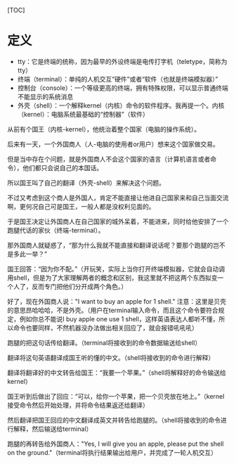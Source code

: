 [TOC]

# 定义
+ tty：它是终端的统称，因为最早的外设终端是电传打字机（teletype，简称为tty）
+ 终端（terminal）：单纯的人机交互“硬件”或者“软件（也就是终端模拟器）”
+ 控制台（console）：一个等级更高的终端，拥有特殊权限，可以显示普通终端不能显示的系统消息
+ 外壳（shell）：一个解释kernel（内核）命令的软件程序。我再提一个。内核（kernel）：电脑系统最基础的“控制器”（软件）

从前有个国王（内核-kernel），他统治着整个国家（电脑的操作系统）。

后来有一天，一个外国商人（人-电脑的使用者or用户）想来这个国家做交易。

但是当中存在个问题，就是外国商人不会这个国家的语言（计算机语言或者命令），他们都只会说自己的本国话。

所以国王叫了自己的翻译（外壳-shell）来解决这个问题。

不过又考虑到这个商人是外国人，肯定不能直接让他进自己国家来和自己当面交流啊，更何况自己可是国王，一般人都是没权利见面的。

于是国王决定让外国商人在自己国家的城外呆着，不能进来，同时给他安排了一个跑腿代话的家伙（终端-terminal）。

那外国商人就疑惑了，“那为什么我就不能直接和翻译说话呢？要那个跑腿的岂不是多此一举？”

国王回答：“因为你不配。”（开玩笑，实际上当你打开终端模拟器，它就会自动调用shell，但是为了大家理解两者的概念和区别，我这里就不把这两个东西拟变一个人了，反而专门把他们分开成两个角色。）

好了，现在外国商人说："I want to buy an apple for 1 shell." 注意：这里是贝壳的意思昂哈哈哈，不是外壳。（用户在terminal输入命令，而且这个命令要符合规定，例如你总不能说I buy apple one use 1 shell，这样英语表达人都听不懂，所以命令也要同样，不然机器没办法做出相关回应了，就会报错吼吼吼）

跑腿的把这句话传给翻译。（terminal将接收到的命令数据输送给shell）

翻译将这句英语翻译成国王听的懂的中文。（shell将接收到的命令进行解释）

翻译将翻译好的中文转告给国王：“我要一个苹果。”（shell将解释好的命令输送给kernel）

国王听到后做出了回应：“可以，给你一个苹果，把一个贝壳放在地上。”（kernel接受命令然后开始处理，并将命令结果返还给翻译）

然后翻译把国王回应的中文翻译成英文并转告给跑腿的。（shell将接收到的命令进行解释，然后输送给terminal）

跑腿的再转告给外国商人："Yes, I will give you an apple, please put the shell on the ground."（terminal将执行结果输出给用户，并完成了一轮人机交互）